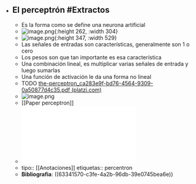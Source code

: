 - ## El perceptrón #Extractos
	- Es la forma como se define una neurona artificial
	- ![image.png](../assets/image_1664882083395_0.png){:height 262, :width 304}
	- ![image.png](../assets/image_1664882163333_0.png){:height 347, :width 529}
	- Las señales de entradas son características, generalmente son 1 o cero
	- Los pesos son que tan importante es esa característica
	- Una combinación lineal, es multiplicar varias señales de entrada y luego sumarlas
	- Una función de activación le da una forma no lineal
	- TODO [the-perceptron_ca283e9f-bd76-4564-9309-0a50877d4c35.pdf (platzi.com)](https://static.platzi.com/media/public/uploads/the-perceptron_ca283e9f-bd76-4564-9309-0a50877d4c35.pdf)
	- ![image.png](../assets/image_1664883883586_0.png)
	- [[Paper perceptron]]
	- ![Algebra línear](../assets/linalg_notes_1665141657242_0.pdf)
	- tipo:: [[Anotaciones]] 
	  etiquetas:: percentron
	- **Bibliografia**: ((63341570-c3fe-4a2b-96db-39e0745bea6e))